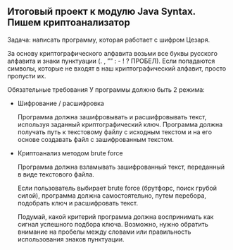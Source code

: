 ## Итоговый проект к модулю Java Syntax. Пишем криптоанализатор

Задача: написать программу, которая работает с шифром Цезаря.

За основу криптографического алфавита возьми все буквы русского алфавита и знаки пунктуации (. , ”” : - ! ? ПРОБЕЛ). Если попадаются символы, которые не входят в наш криптографический алфавит, просто пропусти их.

Обязательные требования
У программы должно быть 2 режима:

* Шифрование / расшифровка

    Программа должна зашифровывать и расшифровывать текст, используя заданный криптографический ключ.
    Программа должна получать путь к текстовому файлу с исходным текстом и на его основе создавать файл с зашифрованным текстом.


* Криптоанализ методом brute force

    Программа должна взламывать зашифрованный текст, переданный в виде текстового файла.
    
    Если пользователь выбирает brute force (брутфорс, поиск грубой силой), программа должна самостоятельно, путем перебора, подобрать ключ и расшифровать текст.
    
    Подумай, какой критерий программа должна воспринимать как сигнал успешного подбора ключа. Возможно, нужно обратить внимание на пробелы между словами или правильность использования знаков пунктуации.